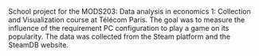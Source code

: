 School project for the MODS203: Data analysis in economics 1: Collection and Visualization course at Télécom Paris.
The goal was to measure the influence of the requirement PC configuration to play a game on its popularity.
The data was collected from the Steam platform and the SteamDB website.
